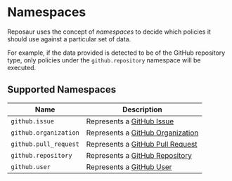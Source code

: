 # Namespaces

Reposaur uses the concept of _namespaces_ to decide which policies it should use
against a particular set of data.

For example, if the data provided is detected to be of the GitHub repository type,
only policies under the `github.repository` namespace will be executed.

## Supported Namespaces

| Name                  | Description                                 |
| --------------------- | ------------------------------------------- |
| `github.issue`        | Represents a [GitHub Issue][gh-issue]       |
| `github.organization` | Represents a [GitHub Organization][gh-org]  |
| `github.pull_request` | Represents a [GitHub Pull Request][gh-pull] |
| `github.repository`   | Represents a [GitHub Repository][gh-repo]   |
| `github.user`         | Represents a [GitHub User][gh-user]         |

[gh-issue]: https://docs.github.com/en/rest/issues/issues#get-an-issue
[gh-org]: https://docs.github.com/en/rest/orgs/orgs#get-an-organization
[gh-pull]: https://docs.github.com/en/rest/pulls/pulls
[gh-repo]: https://docs.github.com/en/rest/repos/repos#get-a-repository
[gh-user]: https://docs.github.com/en/rest/users/users#get-a-user
